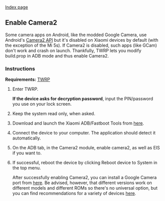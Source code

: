 [Index page](../)

## Enable Camera2

Some camera apps on Android, like the modded Google Camera, use Android's [Camera2 API](https://developer.android.com/reference/android/hardware/camera2/package-summary) but it's disabled on Xiaomi devices by default (with the exception of the Mi 5s). If Camera2 is disabled, such apps (like GCam) don't work and crash on launch. Thankfully, TWRP lets you modify build.prop in ADB mode and thus enable Camera2.

### Instructions

**Requirements:** [TWRP](Flash_TWRP_and_custom_ROMs.md)

1. Enter TWRP.

    **If the device asks for decryption password**, input the PIN/password you use on your lock screen.

2. Keep the system read only, when asked.

3. Download and launch the Xiaomi ADB/Fastboot Tools from [here](Tools_for_Xiaomi_devices.md).

4. Connect the device to your computer. The application should detect it automatically.

5. On the ADB tab, in the Camera2 module, enable camera2, as well as EIS if you want to.

6. If successful, reboot the device by clicking Reboot device to System in the top menu.

    After successfully enabling Camera2, you can install a Google Camera port from [here](https://www.celsoazevedo.com/files/android/google-camera/). Be advised, however, that different versions work on different models and different ROMs so there's no universal option, but you can find recommendations for a variety of devices [here](https://www.xda-developers.com/google-camera-port-hub/).
